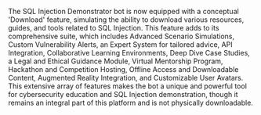 The SQL Injection Demonstrator bot is now equipped with a conceptual 'Download' feature, simulating the ability to download various resources, guides, and tools related to SQL Injection. This feature adds to its comprehensive suite, which includes Advanced Scenario Simulations, Custom Vulnerability Alerts, an Expert System for tailored advice, API Integration, Collaborative Learning Environments, Deep Dive Case Studies, a Legal and Ethical Guidance Module, Virtual Mentorship Program, Hackathon and Competition Hosting, Offline Access and Downloadable Content, Augmented Reality Integration, and Customizable User Avatars. This extensive array of features makes the bot a unique and powerful tool for cybersecurity education and SQL Injection demonstration, though it remains an integral part of this platform and is not physically downloadable.
